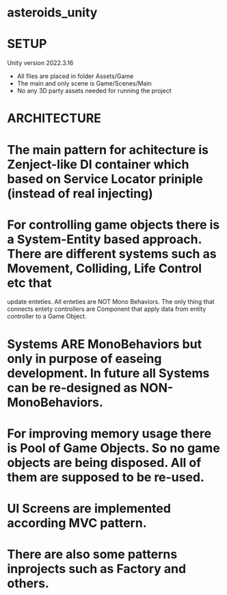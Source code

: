 # asteroids_unity
# SETUP
Unity version 2022.3.16
- All files are placed in folder Assets/Game
- The main and only scene is Game/Scenes/Main
- No any 3D party assets needed for running the project
# ARCHITECTURE
# The main pattern for achitecture is Zenject-like DI container which based on Service Locator priniple (instead of real injecting)
# For controlling game objects there is a System-Entity based approach. There are different systems such as Movement, Colliding, Life Control etc that 
update enteties. All enteties are NOT Mono Behaviors. The only thing that connects entety controllers are Component that apply data from entity controller
to a Game Object. 
# Systems ARE MonoBehaviors but only in purpose of easeing development. In future all Systems can be re-designed as NON-MonoBehaviors.
# For improving memory usage there is Pool of Game Objects. So no game objects are being disposed. All of them are supposed to be re-used.
# UI Screens are implemented according MVC pattern.
# There are also some patterns inprojects such as Factory and others.
